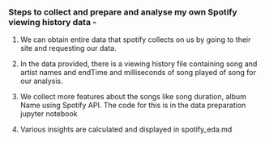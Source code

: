 ### Steps to collect and prepare and analyse my own Spotify viewing history data -

1) We can obtain entire data that spotify collects on us by going to their site and requesting our data.

2) In the data provided, there is a viewing history file containing song and artist names and endTime and milliseconds of song played of song for our analysis.

3) We collect more features about the songs like song duration, album Name using Spotify API. The code for this is in the data preparation jupyter notebook

4) Various insights are calculated and displayed in spotify_eda.md
